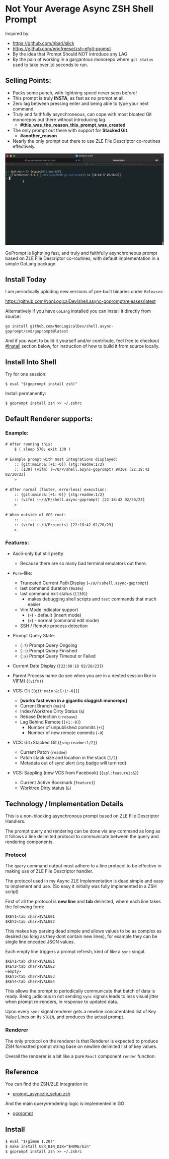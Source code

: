# Not Your Average Async ZSH Shell Prompt

Inspired by: 
* https://github.com/nbari/slick
* https://github.com/ericfreese/zsh-efgit-prompt
* By the idea that Prompt Should NOT introduce any LAG
* By the pain of working in a gargantous monorepo where `git status` used to take over `10` seconds to run.

## Selling Points:

* Packs some punch, with lightning speed never seen before!
* This prompt is truly **INSTA**, as fast as no prompt at all.
* Zero lag between pressing enter and being able to type your next command.
* Truly and faithfully asynchroneous, can cope with most bloated Git monorepos out there without introducing lag. 
	* **#this_was_the_reason_this_prompt_was_created**
* The only prompt out there with support for **Stacked Git**.
	* **#another_reason**
* Nearly the only prompt out there to use ZLE File Descriptor co-routines effectively.

![Demo Of GoPrompt With ZLE](./assets/Kapture%202022-07-26%20at%2010.45.33.gif "Capture")

GoPrompt is lightning fast, and truly and faithfully asynchroneous prompt based on ZLE File Descriptor co-routines, with default implementation in a simple GoLang package.

## Install Today

I am periodically uploding new versions of pre-built binaries under `Releases`:

https://github.com/NonLogicalDev/shell.async-goprompt/releases/latest

Alternatively if you have `GoLang` installed you can install it directly from source:

```
go install github.com/NonLogicalDev/shell.async-goprompt/cmd/goprompt@latest
```

And if you want to build it yourself and/or contribute, feel free to checkout [#Install](#install) section below, for instruction of how to build it from source locally.

## Install Into Shell

Try for one session:
```
$ eval "$(goprompt install zsh)"
```

Install permanently:
```
$ goprompt install zsh >> ~/.zshrc
```

## Default Renderer supports:

### Example:

```
# After running this:
	$ ( sleep 570; exit 130 )

# Example prompt with most integrations displayed:
	:: {git:main:&:[+1:-0]} {stg:readme:1/2}
	:: [130] (vifm) (~/U/P/shell.async-goprompt) 9m30s [22:18:42 02/20/23]
	>

# After normal (faster, errorless) execution:
	:: {git:main:&:[+1:-0]} {stg:readme:1/2}
	:: (vifm) (~/U/P/shell.async-goprompt) [22:18:42 02/20/23]
	>

# When outside of VCS root:
	:: ------------------------------
	:: (vifm) (~/U/Projects) [22:18:42 02/20/23]
	>

```

### Features:

* Ascii-only but still pretty
	* Because there are so many bad terminal emulators out there.

* `Pure`-like:
	* Truncated Current Path Display (`~/U/P/shell.async-goprompt`)
	* last command duration (`9m30s`)
	* last command exit status (`[130]`)
		* makes debugging shell scripts and `test` commands that much easier
	* Vim Mode indicator support
		* (`>`) - default (insert mode)
		* (`>`) - normal (command edit mode)
	* SSH / Remote process detection

* Prompt Query State:
	* (`:?`) Prompt Query Ongoing
	* (`::`) Prompt Query Finished
	* (`:x`) Prompt Query Timeout or Failed

* Current Date Display (`[22:00:18 02/20/23]`)
* Parent Process name (to see when you are in a nested session like in VIFM) (`(vifm)`)

* VCS: Git (`{git:main:&:[+1:-0]}`)
	* **[works fast even in a gigantic sluggish monorepo]**
	* Current Branch (`main`)
	* Index/Worktree Dirty Status (`&`)
	* Rebase Detection (`:rebase`)
	* Lag Behind Remote (`[+1:-0]`)
		* Number of unpublished commits (`+1`)
		* Number of new remote commits (`-0`)

* VCS: Git+Stacked Git (`{stg:readme:1/2}`)
	* Current Patch (`readme`)
	* Patch stack size and location in the stack (`1/2`)
	* Metadata out of sync alert (`stg` badge will turn red)

* VCS: Sappling (new VCS from Facebook) (`{spl:feature1:&}`)
	* Current Active Bookmark (`feature1`)
	* Worktree Dirty status (`&`)

## Technology / Implementation Details

This is a non-blocking asynchronous prompt based on ZLE File Descriptor Handlers.

The prompt query and rendering can be done via any command as long as it follows a line delimited protocol to communicate between the query and rendering components.

### Protocol

The `query` command output must adhere to a line protocol to be effective in making use of ZLE File Descriptor handler.

The protocol used in my Async ZLE Implementation is dead simple and easy to implement and use. (So easy it initially was fully implemented in a ZSH script)

First of all the protocol is **new line** and **tab** delimited, where each line takes the following form:
```
$KEY1<tab char>$VALUE1
$KEY2<tab char>$VALUE2
```

This makes key parsing dead simple and allows values to be as complex as desired (so long as they dont contain new lines), for example they can be single line encoded JSON values.

Each empty line triggers a prompt refresh, kind of like a `sync` singal.
```
$KEY1<tab char>$VALUE1
$KEY2<tab char>$VALUE2
<empty>
$KEY3<tab char>$VALUE3
$KEY4<tab char>$VALUE4
```


This allows the prompt to periodically communicate that batch of data is ready. Being judicious in not sending `sync` signals leads to less visual jitter when prompt re-renders, in response to updated data.

Upon every `sync` signal renderer gets a newline concatentated list of Key Value Lines on its `STDIN`, and produces the actual prompt.

### Renderer

The only protocol on the renderer is that Renderer is expected to produce ZSH formatted prompt string base on newline delimited list of key values.

Overall the renderer is a bit like a pure `React` component `render` function.

## Reference

You can find the ZSH/ZLE integration in:

* [prompt_asynczle_setup.zsh](./plugin/zsh/prompt_asynczle_setup.zsh)

And the main query/rendering logic is implemented in GO

* [goprompt](./cmd/goprompt)

## Install

```
$ eval "$(gimme 1.20)"
$ make install USR_BIN_DIR="$HOME/bin"
$ goprompt install zsh >> ~/.zshrc
```
